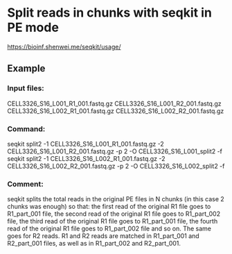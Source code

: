 # Split reads in chunks with seqkit in PE mode

https://bioinf.shenwei.me/seqkit/usage/

## Example

### Input files:

CELL3326_S16_L001_R1_001.fastq.gz
CELL3326_S16_L001_R2_001.fastq.gz
CELL3326_S16_L002_R1_001.fastq.gz
CELL3326_S16_L002_R2_001.fastq.gz

### Command:

seqkit split2 -1 CELL3326_S16_L001_R1_001.fastq.gz -2 CELL3326_S16_L001_R2_001.fastq.gz -p 2 -O CELL3326_S16_L001_split2 -f
seqkit split2 -1 CELL3326_S16_L002_R1_001.fastq.gz -2 CELL3326_S16_L002_R2_001.fastq.gz -p 2 -O CELL3326_S16_L002_split2 -f


### Comment:

seqkit splits the total reads in the original PE files in N chunks (in this case 2 chunks was enough) so that:
the first read of the original R1 file goes to R1_part_001 file, 
the second read of the original R1 file goes to R1_part_002 file, 
the third read of the original R1 file goes to R1_part_001 file, 
the fourth read of the original R1 file goes to R1_part_002 file and so on.
The same goes for R2 reads.
R1 and R2 reads are matched in R1_part_001 and R2_part_001 files, as well as in R1_part_002 and R2_part_001.
